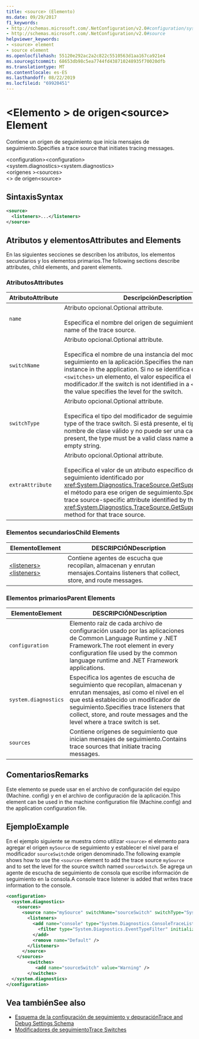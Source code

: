 ```yaml
---
title: <source> (Elemento)
ms.date: 09/29/2017
f1_keywords:
- http://schemas.microsoft.com/.NetConfiguration/v2.0#configuration/system.diagnostics/sources/source
- http://schemas.microsoft.com/.NetConfiguration/v2.0#source
helpviewer_keywords:
- <source> element
- source element
ms.openlocfilehash: 55120e292ac2a2c822c5510563d1aa167ca921e4
ms.sourcegitcommit: 68653db98c5ea7744fd438710248935f70020dfb
ms.translationtype: MT
ms.contentlocale: es-ES
ms.lasthandoff: 08/22/2019
ms.locfileid: "69920451"
---
```

# <a name="source-element"></a><span data-ttu-id="55365-102">\<Elemento > de origen</span><span class="sxs-lookup"><span data-stu-id="55365-102">\<source> Element</span></span>
<span data-ttu-id="55365-103">Contiene un origen de seguimiento que inicia mensajes de seguimiento.</span><span class="sxs-lookup"><span data-stu-id="55365-103">Specifies a trace source that initiates tracing messages.</span></span>  
  
 <span data-ttu-id="55365-104">\<configuration></span><span class="sxs-lookup"><span data-stu-id="55365-104">\<configuration></span></span>  
<span data-ttu-id="55365-105">\<system.diagnostics></span><span class="sxs-lookup"><span data-stu-id="55365-105">\<system.diagnostics></span></span>  
<span data-ttu-id="55365-106">\<orígenes ></span><span class="sxs-lookup"><span data-stu-id="55365-106">\<sources></span></span>  
<span data-ttu-id="55365-107">\<> de origen</span><span class="sxs-lookup"><span data-stu-id="55365-107">\<source></span></span>  
  
## <a name="syntax"></a><span data-ttu-id="55365-108">Sintaxis</span><span class="sxs-lookup"><span data-stu-id="55365-108">Syntax</span></span>  
  
```xml  
<source>   
  <listeners>...</listeners>  
</source>  
```  
  
## <a name="attributes-and-elements"></a><span data-ttu-id="55365-109">Atributos y elementos</span><span class="sxs-lookup"><span data-stu-id="55365-109">Attributes and Elements</span></span>  
 <span data-ttu-id="55365-110">En las siguientes secciones se describen los atributos, los elementos secundarios y los elementos primarios.</span><span class="sxs-lookup"><span data-stu-id="55365-110">The following sections describe attributes, child elements, and parent elements.</span></span>  
  
### <a name="attributes"></a><span data-ttu-id="55365-111">Atributos</span><span class="sxs-lookup"><span data-stu-id="55365-111">Attributes</span></span>  
  
|<span data-ttu-id="55365-112">Atributo</span><span class="sxs-lookup"><span data-stu-id="55365-112">Attribute</span></span>|<span data-ttu-id="55365-113">Descripción</span><span class="sxs-lookup"><span data-stu-id="55365-113">Description</span></span>|  
|---------------|-----------------|  
|`name`|<span data-ttu-id="55365-114">Atributo opcional.</span><span class="sxs-lookup"><span data-stu-id="55365-114">Optional attribute.</span></span><br /><br /> <span data-ttu-id="55365-115">Especifica el nombre del origen de seguimiento.</span><span class="sxs-lookup"><span data-stu-id="55365-115">Specifies the name of the trace source.</span></span>|  
|`switchName`|<span data-ttu-id="55365-116">Atributo opcional.</span><span class="sxs-lookup"><span data-stu-id="55365-116">Optional attribute.</span></span><br /><br /> <span data-ttu-id="55365-117">Especifica el nombre de una instancia del modificador de seguimiento en la aplicación.</span><span class="sxs-lookup"><span data-stu-id="55365-117">Specifies the name of a trace switch instance in the application.</span></span> <span data-ttu-id="55365-118">Si no se identifica el modificador en `<switches>` un elemento, el valor especifica el nivel del modificador.</span><span class="sxs-lookup"><span data-stu-id="55365-118">If the switch is not identified in a `<switches>` element, the value specifies the level for the switch.</span></span>|  
|`switchType`|<span data-ttu-id="55365-119">Atributo opcional.</span><span class="sxs-lookup"><span data-stu-id="55365-119">Optional attribute.</span></span><br /><br /> <span data-ttu-id="55365-120">Especifica el tipo del modificador de seguimiento.</span><span class="sxs-lookup"><span data-stu-id="55365-120">Specifies the type of the trace switch.</span></span> <span data-ttu-id="55365-121">Si está presente, el tipo debe ser un nombre de clase válido y no puede ser una cadena vacía.</span><span class="sxs-lookup"><span data-stu-id="55365-121">If present, the type must be a valid class name and cannot be an empty string.</span></span>|  
|`extraAttribute`|<span data-ttu-id="55365-122">Atributo opcional.</span><span class="sxs-lookup"><span data-stu-id="55365-122">Optional attribute.</span></span><br /><br /> <span data-ttu-id="55365-123">Especifica el valor de un atributo específico del origen de seguimiento identificado por <xref:System.Diagnostics.TraceSource.GetSupportedAttributes%2A> el método para ese origen de seguimiento.</span><span class="sxs-lookup"><span data-stu-id="55365-123">Specifies the value for a trace source-specific attribute identified by the <xref:System.Diagnostics.TraceSource.GetSupportedAttributes%2A> method for that trace source.</span></span>|  
  
### <a name="child-elements"></a><span data-ttu-id="55365-124">Elementos secundarios</span><span class="sxs-lookup"><span data-stu-id="55365-124">Child Elements</span></span>  
  
|<span data-ttu-id="55365-125">Elemento</span><span class="sxs-lookup"><span data-stu-id="55365-125">Element</span></span>|<span data-ttu-id="55365-126">DESCRIPCIÓN</span><span class="sxs-lookup"><span data-stu-id="55365-126">Description</span></span>|  
|-------------|-----------------|  
|[<span data-ttu-id="55365-127">\<listeners></span><span class="sxs-lookup"><span data-stu-id="55365-127">\<listeners></span></span>](listeners-element-for-source.md)|<span data-ttu-id="55365-128">Contiene agentes de escucha que recopilan, almacenan y enrutan mensajes.</span><span class="sxs-lookup"><span data-stu-id="55365-128">Contains listeners that collect, store, and route messages.</span></span>|  
  
### <a name="parent-elements"></a><span data-ttu-id="55365-129">Elementos primarios</span><span class="sxs-lookup"><span data-stu-id="55365-129">Parent Elements</span></span>  
  
|<span data-ttu-id="55365-130">Elemento</span><span class="sxs-lookup"><span data-stu-id="55365-130">Element</span></span>|<span data-ttu-id="55365-131">DESCRIPCIÓN</span><span class="sxs-lookup"><span data-stu-id="55365-131">Description</span></span>|  
|-------------|-----------------|  
|`configuration`|<span data-ttu-id="55365-132">Elemento raíz de cada archivo de configuración usado por las aplicaciones de Common Language Runtime y .NET Framework.</span><span class="sxs-lookup"><span data-stu-id="55365-132">The root element in every configuration file used by the common language runtime and .NET Framework applications.</span></span>|  
|`system.diagnostics`|<span data-ttu-id="55365-133">Especifica los agentes de escucha de seguimiento que recopilan, almacenan y enrutan mensajes, así como el nivel en el que está establecido un modificador de seguimiento.</span><span class="sxs-lookup"><span data-stu-id="55365-133">Specifies trace listeners that collect, store, and route messages and the level where a trace switch is set.</span></span>|  
|`sources`|<span data-ttu-id="55365-134">Contiene orígenes de seguimiento que inician mensajes de seguimiento.</span><span class="sxs-lookup"><span data-stu-id="55365-134">Contains trace sources that initiate tracing messages.</span></span>|  
  
## <a name="remarks"></a><span data-ttu-id="55365-135">Comentarios</span><span class="sxs-lookup"><span data-stu-id="55365-135">Remarks</span></span>  
 <span data-ttu-id="55365-136">Este elemento se puede usar en el archivo de configuración del equipo (Machine. config) y en el archivo de configuración de la aplicación.</span><span class="sxs-lookup"><span data-stu-id="55365-136">This element can be used in the machine configuration file (Machine.config) and the application configuration file.</span></span>  
  
## <a name="example"></a><span data-ttu-id="55365-137">Ejemplo</span><span class="sxs-lookup"><span data-stu-id="55365-137">Example</span></span>  
 <span data-ttu-id="55365-138">En el ejemplo siguiente se muestra cómo utilizar `<source>` el elemento para agregar el origen `mySource` de seguimiento y establecer el nivel para el modificador `sourceSwitch`de origen denominado.</span><span class="sxs-lookup"><span data-stu-id="55365-138">The following example shows how to use the `<source>` element to add the trace source `mySource` and to set the level for the source switch named `sourceSwitch`.</span></span> <span data-ttu-id="55365-139">Se agrega un agente de escucha de seguimiento de consola que escribe información de seguimiento en la consola.</span><span class="sxs-lookup"><span data-stu-id="55365-139">A console trace listener is added that writes trace information to the console.</span></span>  
  
```xml  
<configuration>  
  <system.diagnostics>  
    <sources>  
      <source name="mySource" switchName="sourceSwitch" switchType="System.Diagnostics.SourceSwitch"  >  
        <listeners>  
          <add name="console" type="System.Diagnostics.ConsoleTraceListener" >  
            <filter type="System.Diagnostics.EventTypeFilter" initializeData="Error" />  
          </add>  
          <remove name="Default" />  
        </listeners>  
      </source>  
    </sources>  
        <switches>  
           <add name="sourceSwitch" value="Warning" />  
        </switches>    
  </system.diagnostics>   
</configuration>  
```  
  
## <a name="see-also"></a><span data-ttu-id="55365-140">Vea también</span><span class="sxs-lookup"><span data-stu-id="55365-140">See also</span></span>

- [<span data-ttu-id="55365-141">Esquema de la configuración de seguimiento y depuración</span><span class="sxs-lookup"><span data-stu-id="55365-141">Trace and Debug Settings Schema</span></span>](index.md)
- [<span data-ttu-id="55365-142">Modificadores de seguimiento</span><span class="sxs-lookup"><span data-stu-id="55365-142">Trace Switches</span></span>](../../../debug-trace-profile/trace-switches.md)
